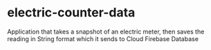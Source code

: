 # electric-counter-data
Application that takes a snapshot of an electric meter, then saves the reading in String format which it sends to Cloud Firebase Database
